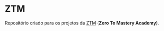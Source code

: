 # ZTM

Repositório criado para os projetos da [ZTM](https://zerotomastery.io/) (**Zero To Mastery Academy**).
